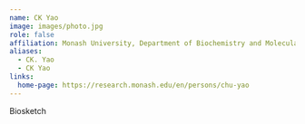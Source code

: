 ```yaml
---
name: CK Yao
image: images/photo.jpg
role: false
affiliation: Monash University, Department of Biochemistry and Molecular Biology 
aliases:
  - CK. Yao
  - CK Yao
links:
  home-page: https://research.monash.edu/en/persons/chu-yao
---
```


Biosketch
